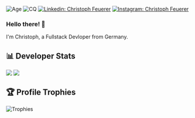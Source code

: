 ![Age](https://img.shields.io/badge/release-v19.0.0-brightgreen)
![CQ](https://img.shields.io/badge/code%20quality-A-brightgreen)
[![Linkedin: Christoph Feuerer](https://img.shields.io/badge/-Christoph%20Feuerer-blue?style=flat-square&logo=Linkedin&logoColor=white&link=https://www.linkedin.com/in/christophfeuerer/)](https://www.linkedin.com/in/christophfeuerer/)
[![Instagram: Christoph Feuerer](https://img.shields.io/badge/-christ.fe-C13584?style=flat-square&logo=Instagram&logoColor=white&link=https://www.instagram.com/christ.fe/)](https://www.instagram.com/christ.fe/)

### Hello there! 👋
I'm Christoph, a Fullstack Devloper from Germany.

## 📊 Developer Stats
<div>
  <img src="https://github-readme-stats.vercel.app/api?username=helightdev&show_icons=true&hide_rank=true" align="top">
  <img src="https://github-readme-stats.vercel.app/api/top-langs/?username=helightdev&layout=compact" align="top">
</div>

## 🏆 Profile Trophies 
![Trophies](https://github-profile-trophy.vercel.app/?username=helightdev&theme=flat&margin-w=8&margin-h=8&row=1&rank=SECRET,SSS,SS,S,AAA,AA,A,B)

<!--
**helightdev/helightdev** is a ✨ _special_ ✨ repository because its `README.md` (this file) appears on your GitHub profile.

Here are some ideas to get you started:

- 🔭 I’m currently working on ...
- 🌱 I’m currently learning ...
- 👯 I’m looking to collaborate on ...
- 🤔 I’m looking for help with ...
- 💬 Ask me about ...
- 📫 How to reach me: ...
- 😄 Pronouns: ...
- ⚡ Fun fact: ...
-->
